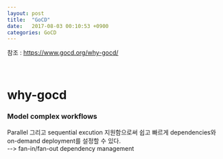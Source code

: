 ```yaml
---
layout: post
title:  "GoCD"
date:   2017-08-03 00:10:53 +0900
categories: GoCD
---
```


참조 : https://www.gocd.org/why-gocd/  
<br><br>


# why-gocd  

### Model complex workflows  
Parallel 그리고 sequential excution 지원함으로써 쉽고 빠르게 dependencies와 on-demand deployment를 설정할 수 있다.  
--> fan-in/fan-out dependency management  

